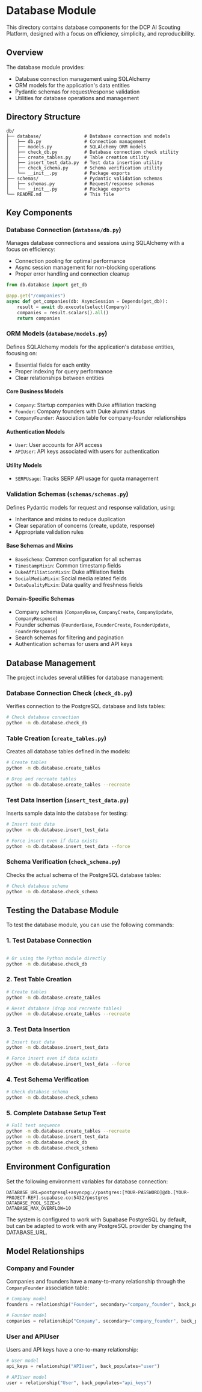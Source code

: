 # Database Module

This directory contains database components for the DCP AI Scouting Platform, designed with a focus on efficiency, simplicity, and reproducibility.

## Overview

The database module provides:
- Database connection management using SQLAlchemy
- ORM models for the application's data entities
- Pydantic schemas for request/response validation
- Utilities for database operations and management

## Directory Structure

```
db/
├── database/                # Database connection and models
│   ├── db.py                # Connection management
│   ├── models.py            # SQLAlchemy ORM models
│   ├── check_db.py          # Database connection check utility
│   ├── create_tables.py     # Table creation utility
│   ├── insert_test_data.py  # Test data insertion utility
│   ├── check_schema.py      # Schema verification utility
│   └── __init__.py          # Package exports
├── schemas/                 # Pydantic validation schemas
│   ├── schemas.py           # Request/response schemas
│   └── __init__.py          # Package exports
└── README.md                # This file
```

## Key Components

### Database Connection (`database/db.py`)

Manages database connections and sessions using SQLAlchemy with a focus on efficiency:
- Connection pooling for optimal performance
- Async session management for non-blocking operations
- Proper error handling and connection cleanup

```python
from db.database import get_db

@app.get("/companies")
async def get_companies(db: AsyncSession = Depends(get_db)):
    result = await db.execute(select(Company))
    companies = result.scalars().all()
    return companies
```

### ORM Models (`database/models.py`)

Defines SQLAlchemy models for the application's database entities, focusing on:
- Essential fields for each entity
- Proper indexing for query performance
- Clear relationships between entities

#### Core Business Models
- `Company`: Startup companies with Duke affiliation tracking
- `Founder`: Company founders with Duke alumni status
- `CompanyFounder`: Association table for company-founder relationships

#### Authentication Models
- `User`: User accounts for API access
- `APIUser`: API keys associated with users for authentication

#### Utility Models
- `SERPUsage`: Tracks SERP API usage for quota management

### Validation Schemas (`schemas/schemas.py`)

Defines Pydantic models for request and response validation, using:
- Inheritance and mixins to reduce duplication
- Clear separation of concerns (create, update, response)
- Appropriate validation rules

#### Base Schemas and Mixins
- `BaseSchema`: Common configuration for all schemas
- `TimestampMixin`: Common timestamp fields
- `DukeAffiliationMixin`: Duke affiliation fields
- `SocialMediaMixin`: Social media related fields
- `DataQualityMixin`: Data quality and freshness fields

#### Domain-Specific Schemas
- Company schemas (`CompanyBase`, `CompanyCreate`, `CompanyUpdate`, `CompanyResponse`)
- Founder schemas (`FounderBase`, `FounderCreate`, `FounderUpdate`, `FounderResponse`)
- Search schemas for filtering and pagination
- Authentication schemas for users and API keys

## Database Management

The project includes several utilities for database management:

### Database Connection Check (`check_db.py`)

Verifies connection to the PostgreSQL database and lists tables:

```bash
# Check database connection
python -m db.database.check_db
```

### Table Creation (`create_tables.py`)

Creates all database tables defined in the models:

```bash
# Create tables
python -m db.database.create_tables

# Drop and recreate tables
python -m db.database.create_tables --recreate
```

### Test Data Insertion (`insert_test_data.py`)

Inserts sample data into the database for testing:

```bash
# Insert test data
python -m db.database.insert_test_data

# Force insert even if data exists
python -m db.database.insert_test_data --force
```

### Schema Verification (`check_schema.py`)

Checks the actual schema of the PostgreSQL database tables:

```bash
# Check database schema
python -m db.database.check_schema
```


## Testing the Database Module

To test the database module, you can use the following commands:

### 1. Test Database Connection

```bash

# Or using the Python module directly
python -m db.database.check_db
```

### 2. Test Table Creation

```bash
# Create tables
python -m db.database.create_tables

# Reset database (drop and recreate tables)
python -m db.database.create_tables --recreate
```

### 3. Test Data Insertion

```bash
# Insert test data
python -m db.database.insert_test_data

# Force insert even if data exists
python -m db.database.insert_test_data --force
```

### 4. Test Schema Verification

```bash
# Check database schema
python -m db.database.check_schema
```

### 5. Complete Database Setup Test

```bash
# Full test sequence
python -m db.database.create_tables --recreate
python -m db.database.insert_test_data
python -m db.database.check_db
python -m db.database.check_schema
```

## Environment Configuration

Set the following environment variables for database connection:

```
DATABASE_URL=postgresql+asyncpg://postgres:[YOUR-PASSWORD]@db.[YOUR-PROJECT-REF].supabase.co:5432/postgres
DATABASE_POOL_SIZE=5
DATABASE_MAX_OVERFLOW=10
```

The system is configured to work with Supabase PostgreSQL by default, but can be adapted to work with any PostgreSQL provider by changing the DATABASE_URL.

## Model Relationships

### Company and Founder

Companies and founders have a many-to-many relationship through the `CompanyFounder` association table:

```python
# Company model
founders = relationship("Founder", secondary="company_founder", back_populates="companies")

# Founder model
companies = relationship("Company", secondary="company_founder", back_populates="founders")
```

### User and APIUser

Users and API keys have a one-to-many relationship:

```python
# User model
api_keys = relationship("APIUser", back_populates="user")

# APIUser model
user = relationship("User", back_populates="api_keys")
```
